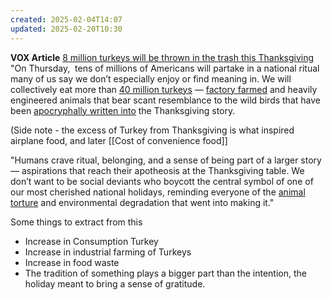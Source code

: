 ```yaml
---
created: 2025-02-04T14:07
updated: 2025-02-20T10:30
---
```



**VOX Article**
[8 million turkeys will be thrown in the trash this Thanksgiving](https://www.vox.com/future-perfect/388106/thanksgiving-turkey-food-waste-sides-dry-bland)
"On Thursday,  tens of millions of Americans will partake in a national ritual many of us say we don’t especially enjoy or find meaning in. We will collectively eat more than [40 million turkeys](https://www.vox.com/future-perfect/2023/11/22/23970874/thanksgiving-turkey-farming-jennie-o-hormel-white-house-pardon) — [factory farmed](https://www.vox.com/future-perfect/364288/how-factory-farming-ends-animal-rights-vegans-climate-ethics) and heavily engineered animals that bear scant resemblance to the wild birds that have been [apocryphally written into](https://www.npr.org/sections/krulwich/2010/11/22/131516586/who-brought-the-turkey-the-truth-about-the-first-thanksgiving) the Thanksgiving story.

(Side note - the excess of Turkey from Thanksgiving is what inspired airplane food, and later [[Cost of convenience food]]


"Humans crave ritual, belonging, and a sense of being part of a larger story — aspirations that reach their apotheosis at the Thanksgiving table. We don’t want to be social deviants who boycott the central symbol of one of our most cherished national holidays, reminding everyone of the [animal torture](https://www.vox.com/future-perfect/2023/11/22/23970874/thanksgiving-turkey-farming-jennie-o-hormel-white-house-pardon) and environmental degradation that went into making it."

Some things to extract from this 
- Increase in Consumption Turkey 
- Increase in industrial farming of Turkeys 
- Increase in food waste 
- The tradition of something plays a bigger part than the intention, the holiday meant to bring a sense of gratitude. 

